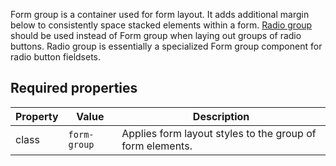 Form group is a container used for form layout. It adds additional margin below to consistently space stacked elements within a form. [Radio group](/components/detail/radio-group) should be used instead of Form group when laying out groups of radio buttons. Radio group is essentially a specialized Form group component for radio button fieldsets.

## Required properties

| Property        | Value                 | Description |
|-----------------|-----------------------|-------------|
| class           | `form-group`          | Applies form layout styles to the group of form elements. |